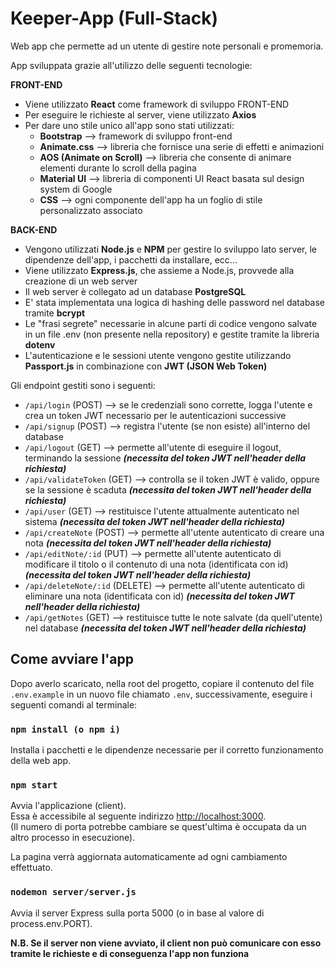 # Keeper-App (Full-Stack)

Web app che permette ad un utente di gestire note personali e promemoria.

App sviluppata grazie all'utilizzo delle seguenti tecnologie:

**FRONT-END**
- Viene utilizzato **React** come framework di sviluppo FRONT-END
- Per eseguire le richieste al server, viene utilizzato **Axios**
- Per dare uno stile unico all'app sono stati utilizzati:
  - **Bootstrap** --> framework di sviluppo front-end
  - **Animate.css** --> libreria che fornisce una serie di effetti e animazioni
  - **AOS (Animate on Scroll)** --> libreria che consente di animare elementi durante lo scroll della pagina
  - **Material UI** --> libreria di componenti UI React basata sul design system di Google
  - **CSS** --> ogni componente dell'app ha un foglio di stile personalizzato associato

**BACK-END**
- Vengono utilizzati **Node.js** e **NPM** per gestire lo sviluppo lato server, le dipendenze dell'app, i pacchetti da installare, ecc...
- Viene utilizzato **Express.js**, che assieme a Node.js, provvede alla creazione di un web server
- Il web server è collegato ad un database **PostgreSQL**
- E' stata implementata una logica di hashing delle password nel database tramite **bcrypt**
- Le "frasi segrete" necessarie in alcune parti di codice vengono salvate in un file .env (non presente nella repository) e gestite tramite la libreria **dotenv**
- L'autenticazione e le sessioni utente vengono gestite utilizzando **Passport.js** in combinazione con **JWT (JSON Web Token)**

Gli endpoint gestiti sono i seguenti:
- `/api/login` (POST) --> se le credenziali sono corrette, logga l'utente e crea un token JWT necessario per le autenticazioni successive
- `/api/signup` (POST) --> registra l'utente (se non esiste) all'interno del database
- `/api/logout` (GET) --> permette all'utente di eseguire il logout, terminando la sessione ___(necessita del token JWT nell'header della richiesta)___
- `/api/validateToken` (GET) --> controlla se il token JWT è valido, oppure se la sessione è scaduta ___(necessita del token JWT nell'header della richiesta)___
- `/api/user` (GET) --> restituisce l'utente attualmente autenticato nel sistema ___(necessita del token JWT nell'header della richiesta)___
- `/api/createNote` (POST) --> permette all'utente autenticato di creare una nota ___(necessita del token JWT nell'header della richiesta)___
- `/api/editNote/:id` (PUT) --> permette all'utente autenticato di modificare il titolo o il contenuto di una nota (identificata con id) ___(necessita del token JWT nell'header della richiesta)___
- `/api/deleteNote/:id` (DELETE) --> permette all'utente autenticato di eliminare una nota (identificata con id) ___(necessita del token JWT nell'header della richiesta)___
- `/api/getNotes` (GET) --> restituisce tutte le note salvate (da quell'utente) nel database ___(necessita del token JWT nell'header della richiesta)___

## Come avviare l'app

Dopo averlo scaricato, nella root del progetto, copiare il contenuto del file `.env.example` in un nuovo file chiamato `.env`, successivamente, eseguire i seguenti comandi al terminale:

### `npm install (o npm i)`

Installa i pacchetti e le dipendenze necessarie per il corretto funzionamento della web app.

### `npm start`

Avvia l'applicazione (client). \
Essa è accessibile al seguente indirizzo [http://localhost:3000](http://localhost:3000). \
(Il numero di porta potrebbe cambiare se quest'ultima è occupata da un altro processo in esecuzione).

La pagina verrà aggiornata automaticamente ad ogni cambiamento effettuato.

### `nodemon server/server.js`

Avvia il server Express sulla porta 5000 (o in base al valore di process.env.PORT).

**N.B. Se il server non viene avviato, il client non può comunicare con esso tramite le richieste e di conseguenza l'app non funziona**
